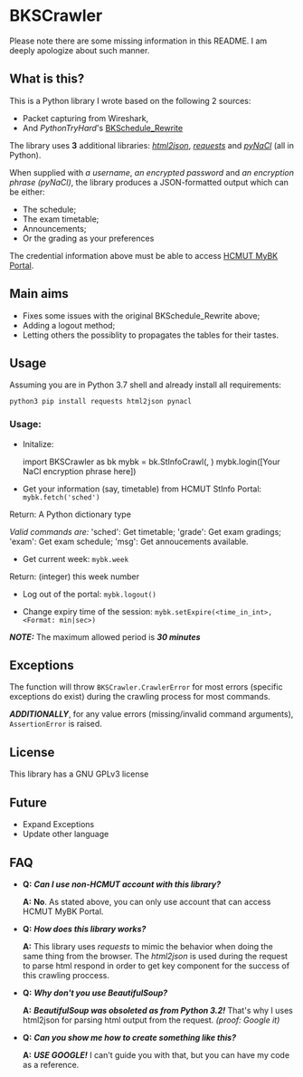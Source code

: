 
# BKSCrawler
Please note there are some missing information in this README. I am deeply apologize about such manner.

## What is this?
 This is a Python library I wrote based on the following 2 sources:
  - Packet capturing from Wireshark,
  - And _PythonTryHard_'s [BKSchedule_Rewrite](https://github.com/PythonTryHard/BKSchedule_Rewrite)

The library uses **3** additional libraries: [_html2json_](http://pypi.org/project/html2json/), [_requests_](https://pypi.org/project/requests/) and [_pyNaCl_](http://pypi.org/project/pynacl) (all in Python).

When supplied with _a username_, _an encrypted password_ and _an encryption phrase (pyNaCl)_, the library produces a JSON-formatted output which can be either:
- The schedule;
- The exam timetable;
- Announcements;
- Or the grading as your preferences

The credential information above must be able to access [HCMUT MyBK Portal](https://mybk.hcmut.edu.vn).
 
## Main aims
- Fixes some issues with the original BKSchedule_Rewrite above;
- Adding a logout method;
- Letting others the possiblity to propagates the tables for their tastes.

## Usage
Assuming you are in Python 3.7 shell and already install all requirements:

	python3 pip install requests html2json pynacl

### Usage:
- Initalize:

  import BKSCrawler as bk
  mybk = bk.StInfoCrawl(<Your username here>, <Your NaCl-encrypted password here>)
  mybk.login([Your NaCl encryption phrase here])

- Get your information (say, timetable) from HCMUT StInfo Portal: `mybk.fetch('sched')`

Return: A Python dictionary type

_Valid commands are:_
  'sched': Get timetable;
  'grade': Get exam gradings;
  'exam': Get exam schedule;
  'msg': Get annoucements available.

- Get current week: `mybk.week`

Return: (integer) this week number

- Log out of the portal: `mybk.logout()`

- Change expiry time of the session: `mybk.setExpire(<time_in_int>, <Format: min|sec>)`

***NOTE:*** The maximum allowed period is ***30 minutes***

## Exceptions
The function will throw `BKSCrawler.CrawlerError` for most errors (specific exceptions do exist) during the crawling process for most commands.

***ADDITIONALLY***, for any value errors (missing/invalid command arguments), `AssertionError` is raised.

## License
This library has a GNU GPLv3 license

## Future
- Expand Exceptions
- Update other language

## FAQ
-	**Q:** **_Can I use non-HCMUT account with this library?_**

	**A:** **No**. As stated above, you can only use account that can access HCMUT MyBK Portal.
-	**Q:** **_How does this library works?_**

	**A:** This library uses _requests_ to mimic the behavior when doing the same thing from the browser. The _html2json_ is used during the request to parse html respond in order to get key component for the success of this crawling proccess.
-	**Q:** **_Why don't you use BeautifulSoup?_**

	**A:** **_BeautifulSoup was obsoleted as from Python 3.2!_** That's why I uses html2json for parsing html output from the request. _(proof: Google it)_
-	**Q:** **_Can you show me how to create something like this?_**

	**A:** **_USE GOOGLE!_** I can't guide you with that, but you can have my code as a reference.

